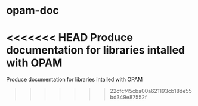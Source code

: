 opam-doc
========

<<<<<<< HEAD
Produce documentation for libraries intalled with OPAM
=======
Produce documentation for libraries intalled with OPAM
>>>>>>> 22cfcf45cba00a621193cb18de55bd349e87552f

